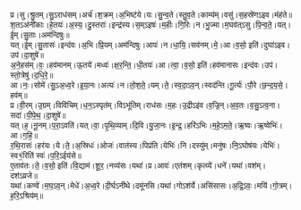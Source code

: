 

  
प्र।सु।श्रु॒तम्।सु॒ऽराध॑सम्।अर्च॑।श॒क्रम्।अ॒भिष्ट॑ये।यः।सु॒न्व॒ते।स्तु॒व॒ते।काम्य॑म्।वसु॑।स॒हस्रे॑णऽइव।मंह॑ते॥  
श॒तऽअ॑नी॑काः।हे॒तयः॑।अ॒स्य॒।दु॒स्तराः॑।इन्द्र॑स्य।स॒म्ऽइषः॑।म॒हीः।गि॒रिः।न।भु॒ज्मा।म॒घव॑त्ऽसु।पि॒न्व॒ते॒।यत्।ई॒म्।सु॒ताः।अम॑न्दिषुः॥  
यत्।ई॒म्।सु॒तासः॑।इन्द॑वः।अ॒भि।प्रि॒यम्।अम॑न्दिषुः।आपः॑।न।धा॒यि॒।सव॑नम्।मे॒।आ।व॒सो॒ इति॑।दुघा॑ऽइव।उप॑।दा॒शुषे॑॥  
अ॒ने॒हस॑म्।वः॒।हव॑मानम्।ऊ॒तये॑।मध्वः॑।क्ष॒र॒न्ति॒।धी॒तयः॑।आ।त्वा॒।व॒सो॒ इति॑।हव॑मानासः।इन्द॑वः।उप॑।स्तो॒त्रेषु॑।द॒धि॒रे॒॥  
आ।नः॒।सोमे॑।सु॒ऽअ॒ध्व॒रे।इ॒या॒नः।अत्यः॑।न।तो॒श॒ते॒।यम्।ते॒।स्व॒दा॒ऽव॒न्।स्वद॑न्ति।गू॒र्त्यः॑।पौ॒रे।छ॒न्द॒य॒से॒।हव॑म्॥  
प्र।वी॒रम्।उ॒ग्रम्।विवि॑चिम्।ध॒न॒ऽस्पृत॑म्।विऽभू॑तिम्।राध॑सः।म॒हः।उ॒द्रीऽइ॑व।व॒ज्रि॒न्।अ॒व॒तः।व॒सु॒ऽत्व॒ना।सदा॑।पी॒पे॒थ॒।दा॒शुषे॑॥  
यत्।ह॒।नू॒नम्।प॒रा॒ऽवति॑।यत्।वा॒।पृ॒थि॒व्याम्।दि॒वि।यु॒जा॒नः।इ॒न्द्र॒।हरि॑ऽभिः।म॒हे॒ऽम॒ते॒।ऋ॒ष्वः।ऋ॒ष्वेभिः॑।आ।ग॒हि॒॥  
र॒थि॒रासः॑।हर॑यः।ये।ते॒।अ॒स्रिधः॑।ओजः॑।वात॑स्य।पिप्र॑ति।येभिः॑।नि।दस्यु॑म्।मनु॑षः।नि॒ऽघोष॑यः।येभिः॑।स्व१॒॑रिति॑ स्वः॑।प॒रि॒ऽईय॑से॥  
ए॒ताव॑तः।ते॒।व॒सो॒ इति॑।वि॒द्याम॑।शू॒र॒।नव्य॑सः।यथा॑।प्र।आवः॑।एत॑शम्।कृत्व्ये॑।धने॑।यथा॑।वश॑म्।दश॑ऽव्रजे॥  
यथा॑।कण्वे॑।म॒घ॒ऽव॒न्।मेधे॑।अ॒ध्व॒रे।दी॒र्घऽनी॑थे।दमू॑नसि।यथा॑।गोऽश॑र्ये।असि॑सासः।अ॒द्रि॒ऽवः॒।मयि॑।गो॒त्रम्।ह॒रि॒ऽश्रिय॑म्॥  

